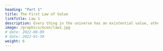 ```yaml
---
heading: "Part 1"
title: The First Law of Value
linkTitle: Law 1
description: Every thing in the universe has an existential value, otherwise it would not exist.
image: /graphics/econ/law1.jpg
# date: 2022-08-09
# date: 2022-01-30
weight: 6
---
```

